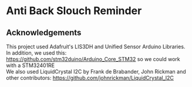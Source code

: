 # Anti Back Slouch Reminder

## Acknowledgements

This project used Adafruit's LIS3DH and Unified Sensor Arduino Libraries.   
In addition, we used this: <https://github.com/stm32duino/Arduino_Core_STM32> so we could work with a STM32401RE     
We also used LiquidCrystal I2C by Frank de Brabander, John Rickman and other contributors: <https://github.com/johnrickman/LiquidCrystal_I2C>